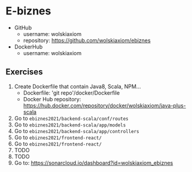 # E-biznes 
* GitHub
  * username: wolskiaxiom
  * repository: https://github.com/wolskiaxiom/ebiznes
* DockerHub
  * username: wolskiaxiom


## Exercises
1. Create Dockerfile that contain Java8, Scala, NPM...
    *  Dockerfile: 'git repo'/docker/Dockerfile
    *  Docker Hub repository: https://hub.docker.com/repository/docker/wolskiaxiom/java-plus-scala
2. Go to `ebiznes2021/backend-scala/conf/routes`
3. Go to `ebiznes2021/backend-scala/app/models`
4. Go to `ebiznes2021/backend-scala/app/controllers`
5. Go to `ebiznes2021/frontend-react/`
6. Go to `ebiznes2021/frontend-react/`
7. TODO 
8. TODO
9. Go to: https://sonarcloud.io/dashboard?id=wolskiaxiom_ebiznes
